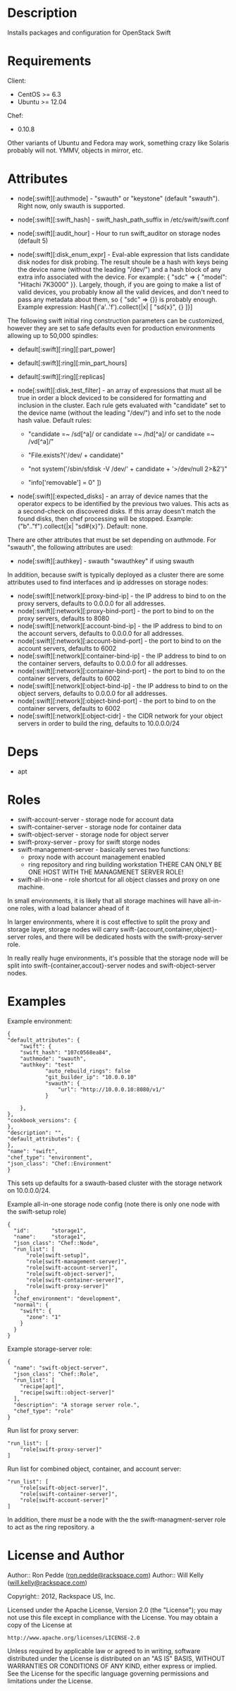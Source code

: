 Description
====

Installs packages and configuration for OpenStack Swift

Requirements
====

Client:
 * CentOS >= 6.3
 * Ubuntu >= 12.04

Chef:
 * 0.10.8

Other variants of Ubuntu and Fedora may work, something crazy like
Solaris probably will not.  YMMV, objects in mirror, etc.

Attributes
====

 * node[:swift][:authmode] - "swauth" or "keystone" (default "swauth"). Right now, only swauth is supported.

 * node[:swift][:swift_hash] - swift_hash_path_suffix in /etc/swift/swift.conf

 * node[:swift][:audit_hour] - Hour to run swift_auditor on storage nodes (default 5)

 * node[:swift][:disk_enum_expr] - Eval-able expression that lists
   candidate disk nodes for disk probing.  The result shoule be a hash
   with keys being the device name (without the leading "/dev/") and a
   hash block of any extra info associated with the device.  For
   example: { "sdc" => { "model": "Hitachi 7K3000" }}.  Largely,
   though, if you are going to make a list of valid devices, you
   probably know all the valid devices, and don't need to pass any
   metadata about them, so { "sdc" => {}} is probably enough.  Example
   expression: Hash[('a'..'f').collect{|x| [ "sd{x}", {} ]}]

The following swift initial ring construction parameters can be customized,
however they are set to safe defaults even for production environments
allowing up to 50,000 spindles:

  * default[:swift][:ring][:part_power] 
  * default[:swift][:ring][:min_part_hours] 
  * default[:swift][:ring][:replicas]

 * node[:swift][:disk_test_filter] - an array of expressions that must
   all be true in order a block deviced to be considered for
   formatting and inclusion in the cluster.  Each rule gets evaluated
   with "candidate" set to the device name (without the leading
   "/dev/") and info set to the node hash value.  Default rules:

    * "candidate =~ /sd[^a]/ or candidate =~ /hd[^a]/ or candidate =~
      /vd[^a]/"

    * "File.exists?('/dev/ + candidate)"

    * "not system('/sbin/sfdisk -V /dev/' + candidate + '>/dev/null 2>&2')"

    * "info['removable'] = 0" ])

 * node[:swift][:expected_disks] - an array of device names that the
   operator expecs to be identified by the previous two values.  This
   acts as a second-check on discovered disks.  If this array doesn't
   match the found disks, then chef processing will be stopped.
   Example: ("b".."f").collect{|x| "sd#{x}"}.  Default: none.

There are other attributes that must be set depending on authmode.
For "swauth", the following attributes are used:

 * node[:swift][:authkey] - swauth "swauthkey" if using swauth

In addition, because swift is typically deployed as a cluster
there are some attributes used to find interfaces and ip addresses
on storage nodes:

 * node[:swift][:network][:proxy-bind-ip] - the IP address to bind to
   on the proxy servers, defaults to 0.0.0.0 for all addresses.
 * node[:swift][:network][:proxy-bind-port] - the port to bind to
   on the proxy servers, defaults to 8080
 * node[:swift][:network][:account-bind-ip] - the IP address to bind to
   on the account servers, defaults to 0.0.0.0 for all addresses.
 * node[:swift][:network][:account-bind-port] - the port to bind to
   on the account servers, defaults to 6002
 * node[:swift][:network][:container-bind-ip] - the IP address to bind to
   on the container servers, defaults to 0.0.0.0 for all addresses.
 * node[:swift][:network][:container-bind-port] - the port to bind to
   on the container servers, defaults to 6002
 * node[:swift][:network][:object-bind-ip] - the IP address to bind to
   on the object servers, defaults to 0.0.0.0 for all addresses.
 * node[:swift][:network][:object-bind-port] - the port to bind to
   on the container servers, defaults to 6002
 * node[:swift][:network][:object-cidr] - the CIDR network for your object
   servers in order to build the ring, defaults to 10.0.0.0/24

Deps
====

 * apt

Roles
====

 * swift-account-server - storage node for account data
 * swift-container-server - storage node for container data
 * swift-object-server - storage node for object server
 * swift-proxy-server - proxy for swift storge nodes
 * swift-management-server - basically serves two functions:
   * proxy node with account management enabled
   * ring repository and ring building workstation
   THERE CAN ONLY BE ONE HOST WITH THE MANAGMENET SERVER ROLE!
 * swift-all-in-one - role shortcut for all object classes and proxy
   on one machine.

In small environments, it is likely that all storage machines will
have all-in-one roles, with a load balancer ahead of it

In larger environments, where it is cost effective to split the proxy
and storage layer, storage nodes will carry
swift-{account,container,object}-server roles, and there will be
dedicated hosts with the swift-proxy-server role.

In really really huge environments, it's possible that the storage
node will be split into swift-{container,accout}-server nodes and
swift-object-server nodes.

Examples
====

Example environment:


    {
	"default_attributes": {
	    "swift": {
		"swift_hash": "107c0568ea84",
		"authmode": "swauth",
		"authkey": "test"
                "auto_rebuild_rings": false
                "git_builder_ip": "10.0.0.10"
                "swauth": {
                    "url": "http://10.0.0.10:8080/v1/"
                }

	    },
	},
	"cookbook_versions": {
	},
	"description": "",
	"default_attributes": {
	},
	"name": "swift",
	"chef_type": "environment",
	"json_class": "Chef::Environment"
    }

This sets up defaults for a swauth-based cluster with the storage
network on 10.0.0.0/24.

Example all-in-one storage node config (note there is only one node
with the swift-setup role)

    {
      "id":       "storage1",
      "name":     "storage1",
      "json_class": "Chef::Node",
      "run_list": [
          "role[swift-setup]",
          "role[swift-management-server]",
          "role[swift-account-server]",
          "role[swift-object-server]",
          "role[swift-container-server]",
          "role[swift-proxy-server]"
      ],
      "chef_environment": "development",
      "normal": {
        "swift": {
          "zone": "1"
        }
      }
    }

Example storage-server role:

    {
      "name": "swift-object-server",
      "json_class": "Chef::Role",
      "run_list": [
        "recipe[apt]",
        "recipe[swift::object-server]"
      ],
      "description": "A storage server role.",
      "chef_type": "role"
    }

Run list for proxy server:

    "run_list": [
        "role[swift-proxy-server]"
    ]

Run list for combined object, container, and account server:

    "run_list": [
        "role[swift-object-server]",
        "role[swift-container-server]",
        "role[swift-account-server]"
    ]

In addition, there *must* be a node with the the
swift-managment-server role to act as the ring repository.
a

License and Author
====

Author:: Ron Pedde (<ron.pedde@rackspace.com>)
Author:: Will Kelly (<will.kelly@rackspace.com>)

Copyright:: 2012, Rackspace US, Inc.

Licensed under the Apache License, Version 2.0 (the "License");
you may not use this file except in compliance with the License.
You may obtain a copy of the License at

    http://www.apache.org/licenses/LICENSE-2.0

Unless required by applicable law or agreed to in writing, software
distributed under the License is distributed on an "AS IS" BASIS,
WITHOUT WARRANTIES OR CONDITIONS OF ANY KIND, either express or implied.
See the License for the specific language governing permissions and
limitations under the License.

